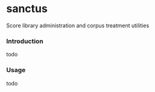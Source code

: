 # sanctus
Score library administration and corpus treatment utilities

### Introduction
todo

### Usage
todo
